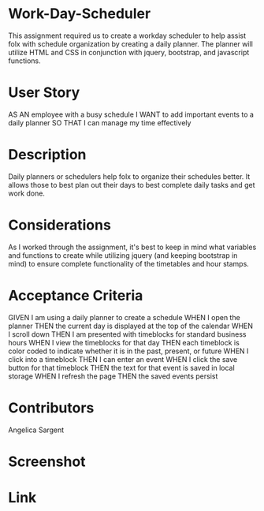 # Work-Day-Scheduler

This assignment required us to create a workday scheduler to help assist folx with schedule organization by creating a daily planner. The planner will utilize HTML and CSS in conjunction with jquery, bootstrap, and javascript functions.

# User Story

AS AN employee with a busy schedule
I WANT to add important events to a daily planner
SO THAT I can manage my time effectively

# Description

Daily planners or schedulers help folx to organize their schedules better. It allows those to best plan out their days to best complete daily tasks and get work done.

# Considerations

As I worked through the assignment, it's best to keep in mind what variables and functions to create while utilizing jquery (and keeping bootstrap in mind) to ensure complete functionality of the timetables and hour stamps.

# Acceptance Criteria

GIVEN I am using a daily planner to create a schedule
WHEN I open the planner
THEN the current day is displayed at the top of the calendar
WHEN I scroll down
THEN I am presented with timeblocks for standard business hours
WHEN I view the timeblocks for that day
THEN each timeblock is color coded to indicate whether it is in the past, present, or future
WHEN I click into a timeblock
THEN I can enter an event
WHEN I click the save button for that timeblock
THEN the text for that event is saved in local storage
WHEN I refresh the page
THEN the saved events persist

# Contributors

Angelica Sargent

# Screenshot

# Link